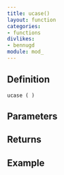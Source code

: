 ```yaml
---
title: ucase()
layout: function
categories:
- functions
divlikes:
- bennugd
module: mod_
---
```


## Definition

    ucase ( )

## Parameters

## Returns

## Example
